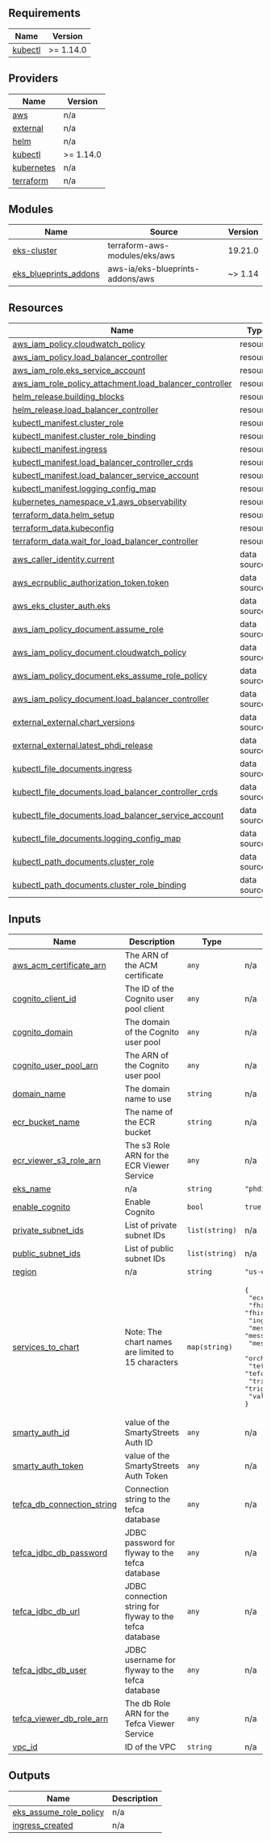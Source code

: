 <!-- BEGIN_TF_DOCS -->
## Requirements

| Name | Version |
|------|---------|
| <a name="requirement_kubectl"></a> [kubectl](#requirement\_kubectl) | >= 1.14.0 |

## Providers

| Name | Version |
|------|---------|
| <a name="provider_aws"></a> [aws](#provider\_aws) | n/a |
| <a name="provider_external"></a> [external](#provider\_external) | n/a |
| <a name="provider_helm"></a> [helm](#provider\_helm) | n/a |
| <a name="provider_kubectl"></a> [kubectl](#provider\_kubectl) | >= 1.14.0 |
| <a name="provider_kubernetes"></a> [kubernetes](#provider\_kubernetes) | n/a |
| <a name="provider_terraform"></a> [terraform](#provider\_terraform) | n/a |

## Modules

| Name | Source | Version |
|------|--------|---------|
| <a name="module_eks-cluster"></a> [eks-cluster](#module\_eks-cluster) | terraform-aws-modules/eks/aws | 19.21.0 |
| <a name="module_eks_blueprints_addons"></a> [eks\_blueprints\_addons](#module\_eks\_blueprints\_addons) | aws-ia/eks-blueprints-addons/aws | ~> 1.14 |

## Resources

| Name | Type |
|------|------|
| [aws_iam_policy.cloudwatch_policy](https://registry.terraform.io/providers/hashicorp/aws/latest/docs/resources/iam_policy) | resource |
| [aws_iam_policy.load_balancer_controller](https://registry.terraform.io/providers/hashicorp/aws/latest/docs/resources/iam_policy) | resource |
| [aws_iam_role.eks_service_account](https://registry.terraform.io/providers/hashicorp/aws/latest/docs/resources/iam_role) | resource |
| [aws_iam_role_policy_attachment.load_balancer_controller](https://registry.terraform.io/providers/hashicorp/aws/latest/docs/resources/iam_role_policy_attachment) | resource |
| [helm_release.building_blocks](https://registry.terraform.io/providers/hashicorp/helm/latest/docs/resources/release) | resource |
| [helm_release.load_balancer_controller](https://registry.terraform.io/providers/hashicorp/helm/latest/docs/resources/release) | resource |
| [kubectl_manifest.cluster_role](https://registry.terraform.io/providers/gavinbunney/kubectl/latest/docs/resources/manifest) | resource |
| [kubectl_manifest.cluster_role_binding](https://registry.terraform.io/providers/gavinbunney/kubectl/latest/docs/resources/manifest) | resource |
| [kubectl_manifest.ingress](https://registry.terraform.io/providers/gavinbunney/kubectl/latest/docs/resources/manifest) | resource |
| [kubectl_manifest.load_balancer_controller_crds](https://registry.terraform.io/providers/gavinbunney/kubectl/latest/docs/resources/manifest) | resource |
| [kubectl_manifest.load_balancer_service_account](https://registry.terraform.io/providers/gavinbunney/kubectl/latest/docs/resources/manifest) | resource |
| [kubectl_manifest.logging_config_map](https://registry.terraform.io/providers/gavinbunney/kubectl/latest/docs/resources/manifest) | resource |
| [kubernetes_namespace_v1.aws_observability](https://registry.terraform.io/providers/hashicorp/kubernetes/latest/docs/resources/namespace_v1) | resource |
| [terraform_data.helm_setup](https://registry.terraform.io/providers/hashicorp/terraform/latest/docs/resources/data) | resource |
| [terraform_data.kubeconfig](https://registry.terraform.io/providers/hashicorp/terraform/latest/docs/resources/data) | resource |
| [terraform_data.wait_for_load_balancer_controller](https://registry.terraform.io/providers/hashicorp/terraform/latest/docs/resources/data) | resource |
| [aws_caller_identity.current](https://registry.terraform.io/providers/hashicorp/aws/latest/docs/data-sources/caller_identity) | data source |
| [aws_ecrpublic_authorization_token.token](https://registry.terraform.io/providers/hashicorp/aws/latest/docs/data-sources/ecrpublic_authorization_token) | data source |
| [aws_eks_cluster_auth.eks](https://registry.terraform.io/providers/hashicorp/aws/latest/docs/data-sources/eks_cluster_auth) | data source |
| [aws_iam_policy_document.assume_role](https://registry.terraform.io/providers/hashicorp/aws/latest/docs/data-sources/iam_policy_document) | data source |
| [aws_iam_policy_document.cloudwatch_policy](https://registry.terraform.io/providers/hashicorp/aws/latest/docs/data-sources/iam_policy_document) | data source |
| [aws_iam_policy_document.eks_assume_role_policy](https://registry.terraform.io/providers/hashicorp/aws/latest/docs/data-sources/iam_policy_document) | data source |
| [aws_iam_policy_document.load_balancer_controller](https://registry.terraform.io/providers/hashicorp/aws/latest/docs/data-sources/iam_policy_document) | data source |
| [external_external.chart_versions](https://registry.terraform.io/providers/hashicorp/external/latest/docs/data-sources/external) | data source |
| [external_external.latest_phdi_release](https://registry.terraform.io/providers/hashicorp/external/latest/docs/data-sources/external) | data source |
| [kubectl_file_documents.ingress](https://registry.terraform.io/providers/gavinbunney/kubectl/latest/docs/data-sources/file_documents) | data source |
| [kubectl_file_documents.load_balancer_controller_crds](https://registry.terraform.io/providers/gavinbunney/kubectl/latest/docs/data-sources/file_documents) | data source |
| [kubectl_file_documents.load_balancer_service_account](https://registry.terraform.io/providers/gavinbunney/kubectl/latest/docs/data-sources/file_documents) | data source |
| [kubectl_file_documents.logging_config_map](https://registry.terraform.io/providers/gavinbunney/kubectl/latest/docs/data-sources/file_documents) | data source |
| [kubectl_path_documents.cluster_role](https://registry.terraform.io/providers/gavinbunney/kubectl/latest/docs/data-sources/path_documents) | data source |
| [kubectl_path_documents.cluster_role_binding](https://registry.terraform.io/providers/gavinbunney/kubectl/latest/docs/data-sources/path_documents) | data source |

## Inputs

| Name | Description | Type | Default | Required |
|------|-------------|------|---------|:--------:|
| <a name="input_aws_acm_certificate_arn"></a> [aws\_acm\_certificate\_arn](#input\_aws\_acm\_certificate\_arn) | The ARN of the ACM certificate | `any` | n/a | yes |
| <a name="input_cognito_client_id"></a> [cognito\_client\_id](#input\_cognito\_client\_id) | The ID of the Cognito user pool client | `any` | n/a | yes |
| <a name="input_cognito_domain"></a> [cognito\_domain](#input\_cognito\_domain) | The domain of the Cognito user pool | `any` | n/a | yes |
| <a name="input_cognito_user_pool_arn"></a> [cognito\_user\_pool\_arn](#input\_cognito\_user\_pool\_arn) | The ARN of the Cognito user pool | `any` | n/a | yes |
| <a name="input_domain_name"></a> [domain\_name](#input\_domain\_name) | The domain name to use | `string` | n/a | yes |
| <a name="input_ecr_bucket_name"></a> [ecr\_bucket\_name](#input\_ecr\_bucket\_name) | The name of the ECR bucket | `string` | n/a | yes |
| <a name="input_ecr_viewer_s3_role_arn"></a> [ecr\_viewer\_s3\_role\_arn](#input\_ecr\_viewer\_s3\_role\_arn) | The s3 Role ARN for the ECR Viewer Service | `any` | n/a | yes |
| <a name="input_eks_name"></a> [eks\_name](#input\_eks\_name) | n/a | `string` | `"phdi-playground-eks"` | no |
| <a name="input_enable_cognito"></a> [enable\_cognito](#input\_enable\_cognito) | Enable Cognito | `bool` | `true` | no |
| <a name="input_private_subnet_ids"></a> [private\_subnet\_ids](#input\_private\_subnet\_ids) | List of private subnet IDs | `list(string)` | n/a | yes |
| <a name="input_public_subnet_ids"></a> [public\_subnet\_ids](#input\_public\_subnet\_ids) | List of public subnet IDs | `list(string)` | n/a | yes |
| <a name="input_region"></a> [region](#input\_region) | n/a | `string` | `"us-east-1"` | no |
| <a name="input_services_to_chart"></a> [services\_to\_chart](#input\_services\_to\_chart) | Note: The chart names are limited to 15 characters | `map(string)` | <pre>{<br>  "ecr-viewer": "ecr-viewer",<br>  "fhir-converter": "fhir-converter",<br>  "ingestion": "ingestion",<br>  "message-parser": "message-parser",<br>  "message-refiner": "message-refiner",<br>  "orchestration": "orchestration",<br>  "tefca-viewer": "tefca-viewer",<br>  "trigger-code-reference": "trigger-code-reference",<br>  "validation": "validation"<br>}</pre> | no |
| <a name="input_smarty_auth_id"></a> [smarty\_auth\_id](#input\_smarty\_auth\_id) | value of the SmartyStreets Auth ID | `any` | n/a | yes |
| <a name="input_smarty_auth_token"></a> [smarty\_auth\_token](#input\_smarty\_auth\_token) | value of the SmartyStreets Auth Token | `any` | n/a | yes |
| <a name="input_tefca_db_connection_string"></a> [tefca\_db\_connection\_string](#input\_tefca\_db\_connection\_string) | Connection string to the tefca database | `any` | n/a | yes |
| <a name="input_tefca_jdbc_db_password"></a> [tefca\_jdbc\_db\_password](#input\_tefca\_jdbc\_db\_password) | JDBC password for flyway to the tefca database | `any` | n/a | yes |
| <a name="input_tefca_jdbc_db_url"></a> [tefca\_jdbc\_db\_url](#input\_tefca\_jdbc\_db\_url) | JDBC connection string for flyway to the tefca database | `any` | n/a | yes |
| <a name="input_tefca_jdbc_db_user"></a> [tefca\_jdbc\_db\_user](#input\_tefca\_jdbc\_db\_user) | JDBC username for flyway to the tefca database | `any` | n/a | yes |
| <a name="input_tefca_viewer_db_role_arn"></a> [tefca\_viewer\_db\_role\_arn](#input\_tefca\_viewer\_db\_role\_arn) | The db Role ARN for the Tefca Viewer Service | `any` | n/a | yes |
| <a name="input_vpc_id"></a> [vpc\_id](#input\_vpc\_id) | ID of the VPC | `string` | n/a | yes |

## Outputs

| Name | Description |
|------|-------------|
| <a name="output_eks_assume_role_policy"></a> [eks\_assume\_role\_policy](#output\_eks\_assume\_role\_policy) | n/a |
| <a name="output_ingress_created"></a> [ingress\_created](#output\_ingress\_created) | n/a |
<!-- END_TF_DOCS -->